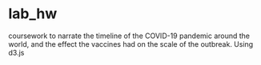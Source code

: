 # lab_hw
coursework to narrate the timeline of the COVID-19 pandemic around the world, and the effect the vaccines had on the  scale of the outbreak. Using d3.js  

